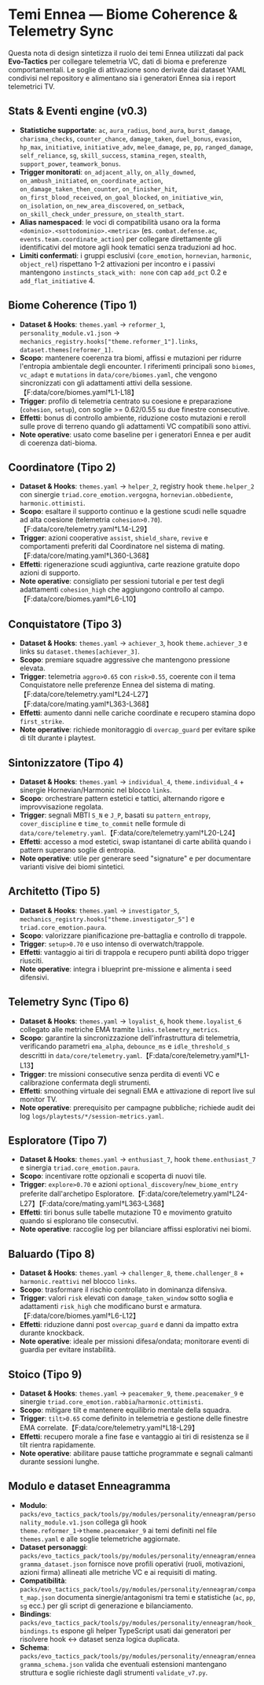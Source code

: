 # Temi Ennea — Biome Coherence & Telemetry Sync

Questa nota di design sintetizza il ruolo dei temi Ennea utilizzati dal pack
**Evo-Tactics** per collegare telemetria VC, dati di bioma e preferenze
comportamentali. Le soglie di attivazione sono derivate dai dataset YAML
condivisi nel repository e alimentano sia i generatori Ennea sia i report
telemetrici TV.

## Stats & Eventi engine (v0.3)
- **Statistiche supportate**: `ac`, `aura_radius`, `bond_aura`, `burst_damage`,
  `charisma_checks`, `counter_chance`, `damage_taken`, `duel_bonus`,
  `evasion`, `hp_max`, `initiative`, `initiative_adv`, `melee_damage`, `pe`,
  `pp`, `ranged_damage`, `self_reliance`, `sg`, `skill_success`,
  `stamina_regen`, `stealth`, `support_power`, `teamwork_bonus`.
- **Trigger monitorati**: `on_adjacent_ally`, `on_ally_downed`,
  `on_ambush_initiated`, `on_coordinate_action`,
  `on_damage_taken_then_counter`, `on_finisher_hit`,
  `on_first_blood_received`, `on_goal_blocked`, `on_initiative_win`,
  `on_isolation`, `on_new_area_discovered`, `on_setback`,
  `on_skill_check_under_pressure`, `on_stealth_start`.
- **Alias namespaced**: le voci di compatibilità usano ora la forma
  `<dominio>.<sottodominio>.<metrica>` (es. `combat.defense.ac`,
  `events.team.coordinate_action`) per collegare direttamente gli identificativi
  del motore agli hook tematici senza traduzioni ad hoc.
- **Limiti confermati**: i gruppi esclusivi (`core_emotion`, `hornevian`,
  `harmonic`, `object_rel`) rispettano 1–2 attivazioni per incontro e i passivi
  mantengono `instincts_stack_with: none` con cap `add_pct` 0.2 e
  `add_flat_initiative` 4.

## Biome Coherence (Tipo 1)
- **Dataset & Hooks**: `themes.yaml` → `reformer_1`, `personality_module.v1.json` → `mechanics_registry.hooks["theme.reformer_1"].links`, `dataset.themes[reformer_1]`.
- **Scopo**: mantenere coerenza tra biomi, affissi e mutazioni per ridurre
  l'entropia ambientale degli encounter. I riferimenti principali sono
  `biomes`, `vc_adapt` e `mutations` in `data/core/biomes.yaml`, che vengono
  sincronizzati con gli adattamenti attivi della sessione.【F:data/core/biomes.yaml†L1-L18】
- **Trigger**: profilo di telemetria centrato su coesione e preparazione
  (`cohesion`, `setup`), con soglie >= 0.62/0.55 su due finestre consecutive.
- **Effetti**: bonus di controllo ambiente, riduzione costo mutazioni e reroll
  sulle prove di terreno quando gli adattamenti VC compatibili sono attivi.
- **Note operative**: usato come baseline per i generatori Ennea e per audit di
  coerenza dati-bioma.

## Coordinatore (Tipo 2)
- **Dataset & Hooks**: `themes.yaml` → `helper_2`, registry hook `theme.helper_2` con sinergie `triad.core_emotion.vergogna`, `hornevian.obbediente`, `harmonic.ottimisti`.
- **Scopo**: esaltare il supporto continuo e la gestione scudi nelle squadre ad
  alta coesione (telemetria `cohesion>0.70`).【F:data/core/telemetry.yaml†L14-L29】
- **Trigger**: azioni cooperative `assist`, `shield_share`, `revive` e
  comportamenti preferiti dal Coordinatore nel sistema di mating.【F:data/core/mating.yaml†L360-L368】
- **Effetti**: rigenerazione scudi aggiuntiva, carte reazione gratuite dopo
  azioni di supporto.
- **Note operative**: consigliato per sessioni tutorial e per test degli
  adattamenti `cohesion_high` che aggiungono controllo al campo.【F:data/core/biomes.yaml†L6-L10】

## Conquistatore (Tipo 3)
- **Dataset & Hooks**: `themes.yaml` → `achiever_3`, hook `theme.achiever_3` e links su `dataset.themes[achiever_3]`.
- **Scopo**: premiare squadre aggressive che mantengono pressione elevata.
- **Trigger**: telemetria `aggro>0.65` con `risk>0.55`, coerente con il tema
  Conquistatore nelle preferenze Ennea del sistema di mating.【F:data/core/telemetry.yaml†L24-L27】【F:data/core/mating.yaml†L363-L368】
- **Effetti**: aumento danni nelle cariche coordinate e recupero stamina dopo
  `first_strike`.
- **Note operative**: richiede monitoraggio di `overcap_guard` per evitare spike
  di tilt durante i playtest.

## Sintonizzatore (Tipo 4)
- **Dataset & Hooks**: `themes.yaml` → `individual_4`, `theme.individual_4` + sinergie Hornevian/Harmonic nel blocco `links`.
- **Scopo**: orchestrare pattern estetici e tattici, alternando rigore e
  improvvisazione regolata.
- **Trigger**: segnali MBTI `S_N` e `J_P`, basati su `pattern_entropy`,
  `cover_discipline` e `time_to_commit` nelle formule di `data/core/telemetry.yaml`.【F:data/core/telemetry.yaml†L20-L24】
- **Effetti**: accesso a mod estetici, swap istantanei di carte abilità quando i
  pattern superano soglie di entropia.
- **Note operative**: utile per generare seed "signature" e per documentare
  varianti visive dei biomi sintetici.

## Architetto (Tipo 5)
- **Dataset & Hooks**: `themes.yaml` → `investigator_5`, `mechanics_registry.hooks["theme.investigator_5"]` e `triad.core_emotion.paura`.
- **Scopo**: valorizzare pianificazione pre-battaglia e controllo di trappole.
- **Trigger**: `setup>0.70` e uso intenso di overwatch/trappole.
- **Effetti**: vantaggio ai tiri di trappola e recupero punti abilità dopo
  trigger riusciti.
- **Note operative**: integra i blueprint pre-missione e alimenta i seed
  difensivi.

## Telemetry Sync (Tipo 6)
- **Dataset & Hooks**: `themes.yaml` → `loyalist_6`, hook `theme.loyalist_6` collegato alle metriche EMA tramite `links.telemetry_metrics`.
- **Scopo**: garantire la sincronizzazione dell'infrastruttura di telemetria,
  verificando parametri `ema_alpha`, `debounce_ms` e `idle_threshold_s` descritti
  in `data/core/telemetry.yaml`.【F:data/core/telemetry.yaml†L1-L13】
- **Trigger**: tre missioni consecutive senza perdita di eventi VC e
  calibrazione confermata degli strumenti.
- **Effetti**: smoothing virtuale dei segnali EMA e attivazione di report live
  sul monitor TV.
- **Note operative**: prerequisito per campagne pubbliche; richiede audit dei
  log `logs/playtests/*/session-metrics.yaml`.

## Esploratore (Tipo 7)
- **Dataset & Hooks**: `themes.yaml` → `enthusiast_7`, hook `theme.enthusiast_7` e sinergia `triad.core_emotion.paura`.
- **Scopo**: incentivare rotte opzionali e scoperta di nuovi tile.
- **Trigger**: `explore>0.70` e azioni `optional_discovery`/`new_biome_entry`
  preferite dall'archetipo Esploratore.【F:data/core/telemetry.yaml†L24-L27】【F:data/core/mating.yaml†L363-L368】
- **Effetti**: tiri bonus sulle tabelle mutazione T0 e movimento gratuito quando
  si esplorano tile consecutivi.
- **Note operative**: raccoglie log per bilanciare affissi esplorativi nei biomi.

## Baluardo (Tipo 8)
- **Dataset & Hooks**: `themes.yaml` → `challenger_8`, `theme.challenger_8` + `harmonic.reattivi` nel blocco `links`.
- **Scopo**: trasformare il rischio controllato in dominanza difensiva.
- **Trigger**: valori `risk` elevati con `damage_taken_window` sotto soglia e
  adattamenti `risk_high` che modificano burst e armatura.【F:data/core/biomes.yaml†L6-L12】
- **Effetti**: riduzione danni post `overcap_guard` e danni da impatto extra
  durante knockback.
- **Note operative**: ideale per missioni difesa/ondata; monitorare eventi di
  guardia per evitare instabilità.

## Stoico (Tipo 9)
- **Dataset & Hooks**: `themes.yaml` → `peacemaker_9`, `theme.peacemaker_9` e sinergie `triad.core_emotion.rabbia`/`harmonic.ottimisti`.
- **Scopo**: mitigare tilt e mantenere equilibrio mentale della squadra.
- **Trigger**: `tilt>0.65` come definito in telemetria e gestione delle finestre
  EMA correlate.【F:data/core/telemetry.yaml†L18-L29】
- **Effetti**: recupero morale a fine fase e vantaggio ai tiri di resistenza se
  il tilt rientra rapidamente.
- **Note operative**: abilitare pause tattiche programmate e segnali calmanti
  durante sessioni lunghe.

## Modulo e dataset Enneagramma
- **Modulo**: `packs/evo_tactics_pack/tools/py/modules/personality/enneagram/personality_module.v1.json` collega gli hook `theme.reformer_1`→`theme.peacemaker_9` ai temi definiti nel file `themes.yaml` e alle soglie telemetriche aggiornate.
- **Dataset personaggi**: `packs/evo_tactics_pack/tools/py/modules/personality/enneagram/enneagramma_dataset.json` fornisce nove profili operativi (ruoli, motivazioni, azioni firma) allineati alle metriche VC e ai requisiti di mating.
- **Compatibilità**: `packs/evo_tactics_pack/tools/py/modules/personality/enneagram/compat_map.json` documenta sinergie/antagonismi tra temi e statistiche (`ac`, `pp`, `sg` ecc.) per gli script di generazione e bilanciamento.
- **Bindings**: `packs/evo_tactics_pack/tools/py/modules/personality/enneagram/hook_bindings.ts` espone gli helper TypeScript usati dai generatori per risolvere hook ↔ dataset senza logica duplicata.
- **Schema**: `packs/evo_tactics_pack/tools/py/modules/personality/enneagram/enneagramma_schema.json` valida che eventuali estensioni mantengano struttura e soglie richieste dagli strumenti `validate_v7.py`.
